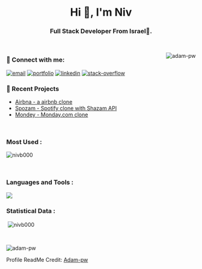 <h1 align="center">Hi 👋, I'm Niv</h1>
<h3 align="center">Full Stack Developer From Israel🌟.</h3>

<br>

<p><img align="right" src="https://github.com/Adam-pw/Adam-pw/blob/main/animation_500_kxa883sd.gif" alt="adam-pw" /></p>


<h3>💎 Connect with me:</h3>

<p align="left">
	<a href="mailto:bniv000@gmail.com" target="blank">
		<img src="https://img.icons8.com/?id=CXYJjRfKlwI9&format=png" alt="email" /></a>
	<a href="https://nivb.netlify.app" target="blank">
		<img src="https://img.icons8.com/?id=ipBLdOAQ6sRn&format=png" alt="portfolio" /></a>
	<a href="https://www.linkedin.com/in/niv-booskila-8095781ba/" target="blank">
		<img src="https://img.icons8.com/doodle/40/000000/linkedin--v2.png" alt="linkedin" /></a>
	<a target="_blank" href="https://stackoverflow.com/users/9758104/niv">
		<img src="https://img.icons8.com/external-tal-revivo-color-tal-revivo/40/000000/external-stack-overflow-is-a-question-and-answer-site-for-professional-logo-color-tal-revivo.png" alt="stack-overflow" /></a>
</p>

<h3>💎 Recent Projects</h3>

- [Airbna - a airbnb clone](https://github.com/nivb000/sprint4-frontend)
- [Spozam - Spotify clone with Shazam API](https://github.com/nivb000/spozam)
- [Mondey - Monday.com clone](https://mondey.up.railway.app/)



<br>

<h3>Most  Used :</h3>
<p><img align="center"
    src="https://github-readme-stats.vercel.app/api/top-langs?username=nivb000&show_icons=true&locale=en&bg_color=0d1117&text_color=ffffff&layout=compact"
    alt="nivb000" 
    bg_color=#808080/></p>

<br>

<h3 align="left">Languages and Tools :</h3>
<img src="https://skillicons.dev/icons?i=react,nextjs,vuejs,angular,redux,nodejs,express,mongodb,postgresql,dotnet,scss,tailwindcss,html,css,javascript,typescript,python&perline=6" />

<h3>Statistical Data :</h3>
<p>&nbsp;<img align="center" src="https://github-readme-stats.vercel.app/api?username=nivb000&show_icons=true&locale=en&bg_color=0d1117&text_color=ffffff&repo=convoychat"
    alt="nivb000" /></p>

<br>

<p><img align="center" src="https://github-readme-streak-stats.herokuapp.com/?user=Adam-pw&theme=dark&background=0d1117&date_format=M%20j%5B%2C%20Y%5D" alt="adam-pw" /></p>


Profile ReadMe Credit: [Adam-pw](https://github.com/Adam-pw)
